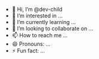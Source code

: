 - 👋 Hi, I’m @dev-child
- 👀 I’m interested in ...
- 🌱 I’m currently learning ...
- 💞️ I’m looking to collaborate on ...
- 📫 How to reach me ...
- 😄 Pronouns: ...
- ⚡ Fun fact: ...

<!---
dev-child/dev-child is a ✨ special ✨ repository because its `README.md` (this file) appears on your GitHub profile.
You can click the Preview link to take a look at your changes.
--->
